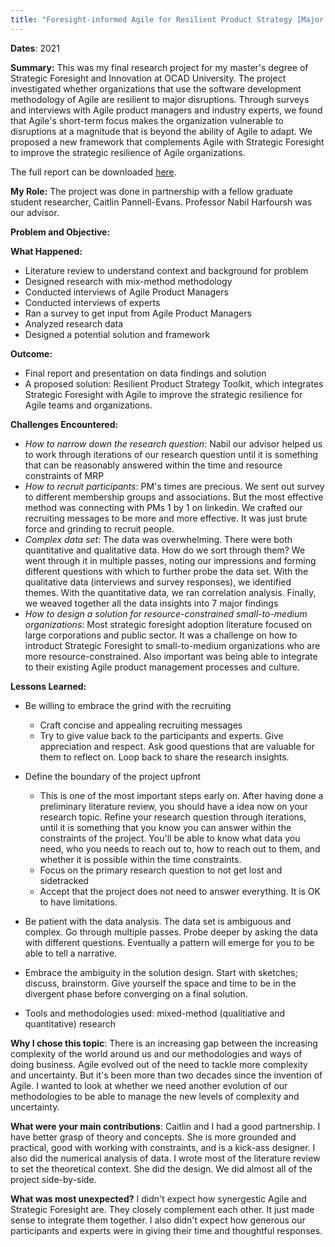 ```yaml
---
title: "Foresight-informed Agile for Resilient Product Strategy [Major Research Project]"
---
```


**Dates**: 2021

**Summary:** This was my final research project for my master's degree of Strategic Foresight and Innovation at OCAD University. The project investigated whether organizations that use the software development methodology of Agile are resilient to major disruptions. Through surveys and interviews with Agile product managers and industry experts, we found that Agile's short-term focus makes the organization vulnerable to disruptions at a magnitude that is beyond the ability of Agile to adapt. We proposed a new framework that complements Agile with Strategic Foresight to improve the strategic resilience of Agile organizations.

The full report can be downloaded [here](http://openresearch.ocadu.ca/id/eprint/3556/1/Pannell-Evans_Caitlin_and_Peng_Eugene_2021_MDes_SFI_MRP.pdf).

**My Role:** The project was done in partnership with a fellow graduate student researcher, Caitlin Pannell-Evans. Professor Nabil Harfoursh was our advisor.

**Problem and Objective:** 

**What Happened:**

- Literature review to understand context and background for problem
- Designed research with mix-method methodology
- Conducted interviews of Agile Product Managers
- Conducted interviews of experts
- Ran a survey to get input from Agile Product Managers
- Analyzed research data
- Designed a potential solution and framework

**Outcome:** 

- Final report and presentation on data findings and solution
- A proposed solution: Resilient Product Strategy Toolkit, which integrates Strategic Foresight with Agile to improve the strategic resilience for Agile teams and organizations.

**Challenges Encountered:**

- *How to narrow down the research question*: Nabil our advisor helped us to work through iterations of our research question until it is something that can be reasonably answered within the time and resource constraints of MRP
- *How to recruit participants*: PM's times are precious. We sent out survey to different membership groups and associations. But the most effective method was connecting with PMs 1 by 1 on linkedin. We crafted our recruiting messages to be more and more effective. It was just brute force and grinding to recruit people.
- *Complex data set*: The data was overwhelming. There were both quantitative and qualitative data. How do we sort through them? We went through it in multiple passes, noting our impressions and forming different questions with which to further probe the data set. With the qualitative data (interviews and survey responses), we identified themes. With the quantitative data, we ran correlation analysis. Finally, we weaved together all the data insights into 7 major findings
- *How to design a solution for resource-constrained small-to-medium organizations*: Most strategic foresight adoption literature focused on large corporations and public sector. It was a challenge on how to introduct Strategic Foresight to small-to-medium organizations who are more resource-constrained. Also important was being able to integrate to their existing Agile product management processes and culture.

**Lessons Learned:**

- Be willing to embrace the grind with the recruiting
  - Craft concise and appealing recruiting messages
  - Try to give value back to the participants and experts. Give appreciation and respect. Ask good questions that are valuable for them to reflect on. Loop back to share the research insights.

- Define the boundary of the project upfront
  - This is one of the most important steps early on. After having done a preliminary literature review, you should have a idea now on your research topic. Refine your research question through iterations, until it is something that you know you can answer within the constraints of the project. You'll be able to know what data you need, who you needs to reach out to, how to reach out to them, and whether it is possible within the time constraints. 
  - Focus on the primary research question to not get lost and sidetracked
  - Accept that the project does not need to answer everything. It is OK to have limitations.

- Be patient with the data analysis. The data set is ambiguous and complex. Go through multiple passes. Probe deeper by asking the data with different questions. Eventually a pattern will emerge for you to be able to tell a narrative.

- Embrace the ambiguity in the solution design. Start with sketches; discuss, brainstorm. Give yourself the space and time to be in the divergent phase before converging on a final solution.

- Tools and methodologies used: mixed-method (qualitiative and quantitative) research

**Why I chose this topic**: There is an increasing gap between the increasing complexity of the world around us and our methodologies and ways of doing business. Agile evolved out of the need to tackle more complexity and uncertainty. But it's been more than two decades since the invention of Agile. I wanted to look at whether we need another evolution of our methodologies to be able to manage the new levels of complexity and uncertainty. 

**What were your main contributions**: Caitlin and I had a good partnership. I have better grasp of theory and concepts. She is more grounded and practical, good with working with constraints, and is a kick-ass designer. I also did the numerical analysis of data. I wrote most of the literature review to set the theoretical context. She did the design. We did almost all of the project side-by-side.

**What was most unexpected?** I didn't expect how synergestic Agile and Strategic Foresight are. They closely complement each other. It just made sense to integrate them together. I also didn't expect how generous our participants and experts were in giving their time and thoughtful responses. 

